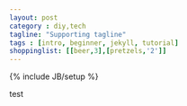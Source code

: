 ```yaml
---
layout: post
category : diy,tech
tagline: "Supporting tagline"
tags : [intro, beginner, jekyll, tutorial]
shoppinglist: [[beer,3],[pretzels,'2']]
---
```

{% include JB/setup %}

test
